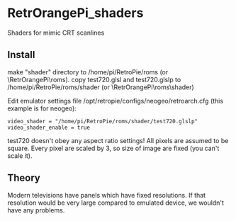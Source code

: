 # RetrOrangePi_shaders
Shaders for mimic CRT scanlines

## Install

make "shader" directory to /home/pi/RetroPie/roms (or \\RetrOrangePi\roms).
copy test720.glsl and test720.glslp to /home/pi/RetroPie/roms/shader (or \\RetrOrangePi\roms\shader)

Edit emulator settings file /opt/retropie/configs/neogeo/retroarch.cfg (this example is for neogeo):
```
video_shader = "/home/pi/RetroPie/roms/shader/test720.glslp"
video_shader_enable = true
```
test720 doesn't obey any aspect ratio settings! All pixels are assumed to be square. Every pixel are scaled by 3, so size of image are fixed (you can't scale it).


## Theory

Modern televisions have panels which have fixed resolutions. If that resolution would be very large compared to emulated device, we wouldn't have any problems.

